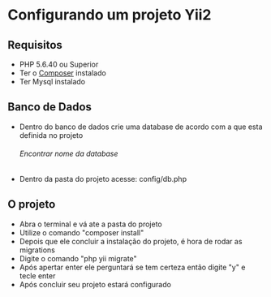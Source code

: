 # Configurando um projeto Yii2 

## Requisitos
<p align="justify">
    <ul>
        <li>PHP 5.6.40 ou Superior</li>
        <li>Ter o <a href="https://getcomposer.org/Composer-Setup.exe">Composer</a> instalado</li>
        <li>Ter Mysql instalado</li>
    </ul>
</p>

## Banco de Dados
<p align="justify">
    <ul>
        <li>Dentro do banco de dados crie uma database de acordo com a que esta definida no projeto</li>
        <h6>Encontrar nome da database</h6>
        <li>Dentro da pasta do projeto acesse: config/db.php</li>  
    </ul>
</p>

## O projeto

<p align="justify">
    <ul>
       <li>Abra o terminal e vá ate a pasta do projeto</li>
       <li>Utilize o comando "composer install"</li>
       <li>Depois que ele concluir a instalação do projeto, é hora de rodar as migrations</li>
       <li>Digite o comando "php yii migrate"</li>
       <li>Após apertar enter ele perguntará se tem certeza então digite "y" e tecle enter</li>
       <li>Após concluir seu projeto estará configurado</li>
    </ul>
</p>




